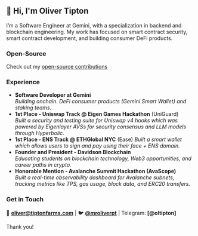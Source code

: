 ## 👋 Hi, I'm Oliver Tipton  

I’m a Software Engineer at Gemini, with a specialization in backend and blockchain engineering. My work has focused on smart contract security, smart contract development, and building consumer DeFi products.  
### Open-Source
Check out my [open-source contributions](https://github.com/Oliverpt-1/open-source-contributions)

### Experience  
-  **Software Developer at Gemini**  
   *Building onchain. DeFi consumer products (Gemini Smart Wallet) and staking teams.*  
-  **1st Place - Uniswap Track @ Eigen Games Hackathon** (UniGuard)  
   *Built a security and testing suite for Uniswap v4 hooks which was powered by Eigenlayer AVSs for security consensus and LLM models through Hyperbolic.*
-  **1st Place - ENS Track @ ETHGlobal NYC** (Ease)
   *Built a smart wallet which allows users to sign and pay using their face + ENS domain.*
-  **Founder and President - Davidson Blockchain**  
   *Educating students on blockchain technology, Web3 opportunities, and career paths in crypto.*
-  **Honorable Mention - Avalanche Summit Hackathon (AvaScope)**  
   *Built a real-time observability dashboard for Avalanche subnets, tracking metrics like TPS, gas usage, block data, and ERC20 transfers.*
   
### Get in Touch  
📧 **oliver@tiptonfarms.com** | 🐦 **[@mroliverpt](https://x.com/mroliverpt)** | Telegram: **[@oltipton]**  

Thank you!
